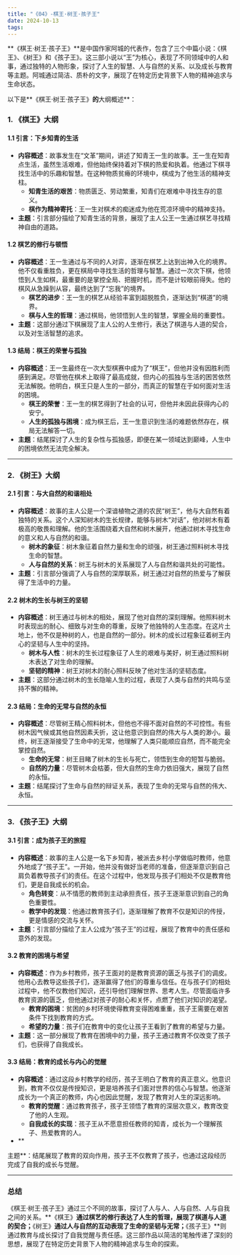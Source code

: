 ```yaml
---
title: "《04》-棋王·树王·孩子王"
date: 2024-10-13
tags: 
---
```

**《棋王·树王·孩子王》**是中国作家阿城的代表作，包含了三个中篇小说：《棋王》、《树王》和《孩子王》。这三部小说以“王”为核心，表现了不同领域中的人和事，通过独特的人物形象，探讨了人生的智慧、人与自然的关系、以及成长与教育等主题。阿城通过简洁、质朴的文字，展现了在特定历史背景下人物的精神追求与生命状态。

以下是**《棋王·树王·孩子王》**的**大纲概述**：

### 1. **《棋王》大纲**
#### 1.1 **引言：下乡知青的生活**
- **内容概述**：故事发生在“文革”期间，讲述了知青王一生的故事。王一生在知青点生活，虽然生活艰难，但他始终保持着对下棋的热爱和执着。他通过下棋寻找生活中的乐趣和智慧。在这种物质贫瘠的环境中，棋成为了他生活的精神支柱。
  - **知青生活的艰苦**：物质匮乏、劳动繁重，知青们在艰难中寻找生存的意义。
  - **棋作为精神寄托**：王一生对棋术的痴迷成为他在荒凉环境中的精神支持。
- **主题**：引言部分描绘了知青生活的背景，展现了主人公王一生通过棋艺寻找精神自由的道路。

#### 1.2 **棋艺的修行与顿悟**
- **内容概述**：王一生通过与不同的人对弈，逐渐在棋艺上达到出神入化的境界。他不仅看重胜负，更在棋局中寻找生活的哲理与智慧。通过一次次下棋，他领悟到人生如棋，最重要的是掌控全局、把握时机，而不是计较眼前得失。他的棋风从急躁到从容，最终达到了“忘我”的境界。
  - **棋艺的进步**：王一生的棋艺从经验丰富到超脱胜负，逐渐达到“棋道”的境界。
  - **棋与人生的哲理**：通过棋局，他领悟到人生的智慧，掌握全局的重要性。
- **主题**：这部分通过下棋展现了主人公的人生修行，表达了棋道与人道的契合，以及对生活智慧的追求。

#### 1.3 **结局：棋王的荣誉与孤独**
- **内容概述**：王一生最终在一次大型棋赛中成为了“棋王”，但他并没有因胜利而感到满足。尽管他在棋术上取得了最高成就，但内心的孤独与生活的困苦依然无法解脱。他明白，棋王只是人生的一部分，而真正的智慧在于如何面对生活的困境。
  - **棋王的荣誉**：王一生的棋艺得到了社会的认可，但他并未因此获得内心的安宁。
  - **人生的孤独与困境**：成为棋王后，王一生意识到生活的难题依然存在，棋局无法解答一切。
- **主题**：结尾探讨了人生的复杂性与孤独感，即便在某一领域达到巅峰，人生中的困境依然无法完全解决。

---

### 2. **《树王》大纲**
#### 2.1 **引言：与大自然的和谐相处**
- **内容概述**：故事的主人公是一个深谙植物之道的农民“树王”，他与大自然有着独特的关系。这个人深知树木的生长规律，能够与树木“对话”，他对树木有着极高的敬畏和理解。他的生活围绕着大自然和树木展开，他通过树木寻找生命的意义和人与自然的和谐。
  - **树木的象征**：树木象征着自然力量和生命的顽强，树王通过照料树木寻找生命的智慧。
  - **人与自然的关系**：树王与树木的关系展现了人与自然和谐共处的可能性。
- **主题**：引言部分强调了人与自然的深厚联系，树王通过对自然的热爱与了解获得了生活中的力量。

#### 2.2 **树木的生长与树王的坚韧**
- **内容概述**：树王通过与树木的相处，展现了他对自然的深刻理解。他照料树木时表现出的耐心、细致与对生命的尊重，反映了他独特的人生态度。在这片土地上，他不仅是种树的人，也是自然的一部分。树木的成长过程象征着树王内心的坚韧与人生中的坚持。
  - **树木与人性**：树木的生长过程象征了人生的艰难与美好，树王通过照料树木表达了对生命的理解。
  - **坚韧的精神**：树王对树木的耐心照料反映了他对生活的坚韧态度。
- **主题**：这部分通过树木的生长隐喻人生的过程，表现了人类与自然的共鸣与坚持不懈的精神。

#### 2.3 **结局：生命的无常与自然的永恒**
- **内容概述**：尽管树王精心照料树木，但他也不得不面对自然的不可控性。有些树木因气候或其他自然因素夭折，这让他意识到自然的伟大与人类的渺小。最终，树王逐渐接受了生命中的无常，他理解了人类只能顺应自然，而不能完全掌控自然。
  - **生命的无常**：树王目睹了树木的生长与死亡，领悟到生命的短暂与脆弱。
  - **自然的力量**：尽管树木会枯萎，但大自然的生命力依旧强大，展现了自然的永恒。
- **主题**：结尾探讨了生命与自然的辩证关系，表现了生命的无常与自然的伟大、永恒。

---

### 3. **《孩子王》大纲**
#### 3.1 **引言：成为孩子王的旅程**
- **内容概述**：故事的主人公是一名下乡知青，被派去乡村小学做临时教师，他意外地成了“孩子王”。一开始，他并没有做好当老师的准备，但逐渐意识到自己肩负着教导孩子们的责任。在这个过程中，他发现与孩子们相处不仅是教育他们，更是自我成长的机会。
  - **角色转变**：从不情愿的教师到主动承担责任，孩子王逐渐意识到自己的角色重要性。
  - **教学中的发现**：他通过教育孩子们，逐渐理解了教育不仅是知识的传授，更是情感的交流与关怀。
- **主题**：引言部分描绘了主人公成为“孩子王”的过程，展现了教育中的责任感和意外的发现。

#### 3.2 **教育的困境与希望**
- **内容概述**：作为乡村教师，孩子王面对的是教育资源的匮乏与孩子们的调皮。他用心去教导这些孩子们，逐渐赢得了他们的尊重与信任。在与孩子们的相处过程中，他不仅教他们知识，还引导他们理解世界、思考人生。尽管面临许多教育资源的匮乏，但他通过对孩子的耐心和关怀，点燃了他们对知识的渴望。
  - **教育的困境**：贫困的乡村环境使得教育变得困难重重，孩子王需要在艰苦条件下找到教育的方式。
  - **希望的力量**：孩子们在教育中的变化让孩子王看到了教育的希望与力量。
- **主题**：这一部分展现了教育在困境中的力量，孩子王通过教育不仅改变了孩子们，也获得了自我成长。

#### 3.3 **结局：教育的成长与内心的觉醒**
- **内容概述**：通过这段乡村教学的经历，孩子王明白了教育的真正意义。他意识到，教育不仅仅是传授知识，更是培养孩子们面对世界的信心与智慧。他逐渐成长为一个真正的教师，内心也因此觉醒，发现了教育对人生的深远影响。
  - **教育的觉醒**：通过教育孩子，孩子王领悟了教育的深层次意义，教育改变了他的人生观。
  - **自我成长的实现**：孩子王从不愿意担任教师的知青，成长为一个理解孩子、热爱教育的人。
- **

主题**：结尾展现了教育的双向作用，孩子王不仅教育了孩子，也通过这段经历完成了自我的成长与觉醒。

---

### **总结**
《棋王·树王·孩子王》通过三个不同的故事，探讨了人与人、人与自然、人与自我之间的关系。**《棋王》**通过棋艺的修行表达了人生的哲理，展现了棋道与人道的契合；**《树王》**通过人与自然的互动表现了生命的坚韧与无常；**《孩子王》**则通过教育与成长探讨了自我觉醒与责任感。这三部作品以简洁的笔触传递了深刻的思想，展现了在特定历史背景下人物的精神追求与生命的探索。
